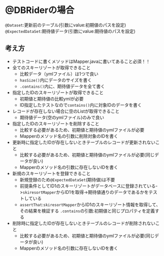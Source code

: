 # @DBRiderの場合

`@Dataset`:更新前のテーブル(引数にvalue:初期値のパスを設定)
`@ExpectedDataSet`:期待値データ(引数にvalue:期待値のパスを設定)

## 考え方

- テストコードに書くメソッドはMapper.javaに書いてあること必須！！
- 全てのスキーリゾートが取得できること
    - 比較データ（ymlファイル）は1つで良い
    - `hasSize()`内にデータのサイズを書く
    - `.contains()`内に、期待値データを全て書く
- 指定したIDのスキーリゾートが取得できること
    - 初期値と期待値の比較ymlが必要
    - ID指定したテストなので`contains()`内に対象IDのデータを書く
- レコードが存在しない場合に空のListが取得できること
    - 期待値データ(空のymlファイル)のみで良い
- 指定したIDのスキーリゾートを削除すること
    - 比較する必要があるため、初期値と期待値のymlファイルが必要
    - Mapperのメソッド名の引数に削除対象のIDを書く
- 更新時に指定したIDが存在しないときテーブルのレコードが更新されないこと
    - 比較する必要があるため、初期値と期待値のymlファイルが必要(同じデータが良い)
    - Mapperのメソッド名の引数に存在しないIDを書く
- 新規のスキーリゾートを登録できること
    - 新規登録のため`@ExpectedDataSet`(期待値)は不要
    - 前提条件としてID1のスキーリゾートがデータベースに登録されている->`skiresortMapper`からID1を取得->期待値通りのデータであるかをテストしている
    - `assertThat`:`skiresortMapper`からID1のスキーリゾート情報を取得して、その結果を検証する `.contains`の引数:初期値と同じプロパティを定義する
- 削除時に指定したIDが存在しないときテーブルのレコードが削除されないこと
    - 比較する必要があるため、初期値と期待値のymlファイルが必要(同じデータが良い)
    - Mapperのメソッド名の引数に存在しないIDを書く
